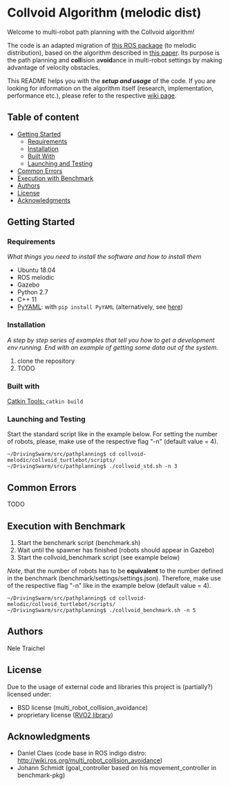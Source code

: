 # Collvoid Algorithm (melodic dist)
Welcome to multi-robot path planning with the Collvoid algorithm! 

The code is an adapted migration of [this ROS package](http://wiki.ros.org/multi_robot_collision_avoidance) (to melodic distribution), based on the algorithm described in [this paper](http://citeseerx.ist.psu.edu/viewdoc/download;jsessionid=4E0E826AEF1141BCD1F23906F0116645?doi=10.1.1.386.6439&rep=rep1&type=pdf). Its purpose is the path planning and **coll**ision a**void**ance in multi-robot settings by making advantage of velocity obstacles.

This README helps you with the ***setup and usage*** of the code. If you are looking for information on the algorithm itself (research, implementation, performance etc.), please refer to the respective [wiki page](https://github.com/ovgu-FINken/multi_robot_path_planning/wiki/Implemented-Algorithms:-Collvoid-Algorithm-melodic-dist).


<!-- TOC START min:1 max:5 link:true asterisk:false update:true -->
## Table of content
- [Getting Started](#Getting-Started)
  - [Requirements](#Requirements)
  - [Installation](#Installation)
  - [Built With](#Built-With)
  - [Launching and Testing](#Launching-and-Testing)
- [Common Errors](#Common-Errors)
- [Execution with Benchmark]()
- [Authors](#Authors)
- [License](#License)
- [Acknowledgments](#Acknowledgments)

<!-- TOC END -->
## Getting Started
### Requirements
*What things you need to install the software and how to install them*

- Ubuntu 18.04
- ROS melodic
- Gazebo
- Python 2.7
- C++ 11
- [PyYAML](https://pypi.org/project/PyYAML/): with `pip install PyYAML` (alternatively, see [here](https://pyyaml.org/wiki/PyYAML))

### Installation
*A step by step series of examples that tell you how to get a development env running. End with an example of getting some data out of the system.*
1. clone the repository
2. TODO


### Built with 
[Catkin Tools: ](https://catkin-tools.readthedocs.io/en/latest/verbs/catkin_build.html)
`catkin build`

### Launching and Testing
Start the standard script like in the example below. For setting the number of robots, please, make use of the respective flag "-n" (default value = 4).
```
~/DrivingSwarm/src/pathplanning$ cd collvoid-melodic/collvoid_turtlebot/scripts/
~/DrivingSwarm/src/pathplanning$ ./collvoid_std.sh -n 3
```

## Common Errors
TODO

## Execution with Benchmark
1. Start the benchmark script (benchmark.sh)
2. Wait until the spawner has finished (robots should appear in Gazebo)
3. Start the collvoid_benchmark script (see example below)


*Note*, that the number of robots has to be **equivalent** to the number defined in the benchmark (benchmark/settings/settings.json). Therefore, make use of the respective flag "-n" like in the example below (default value = 4). 
```
~/DrivingSwarm/src/pathplanning$ cd collvoid-melodic/collvoid_turtlebot/scripts/
~/DrivingSwarm/src/pathplanning$ ./collvoid_benchmark.sh -n 5
```

## Authors
Nele Traichel


## License
Due to the usage of external code and libraries this project is (partially?) licensed under:
- BSD license (multi_robot_collision_avoidance)
- proprietary license ([RVO2 library](http://gamma.cs.unc.edu/RVO2/documentation/2.0/))

## Acknowledgments
- Daniel Claes (code base in ROS indigo distro: http://wiki.ros.org/multi_robot_collision_avoidance)
- Johann Schmidt (goal_controller based on his movement_controller in benchmark-pkg)
